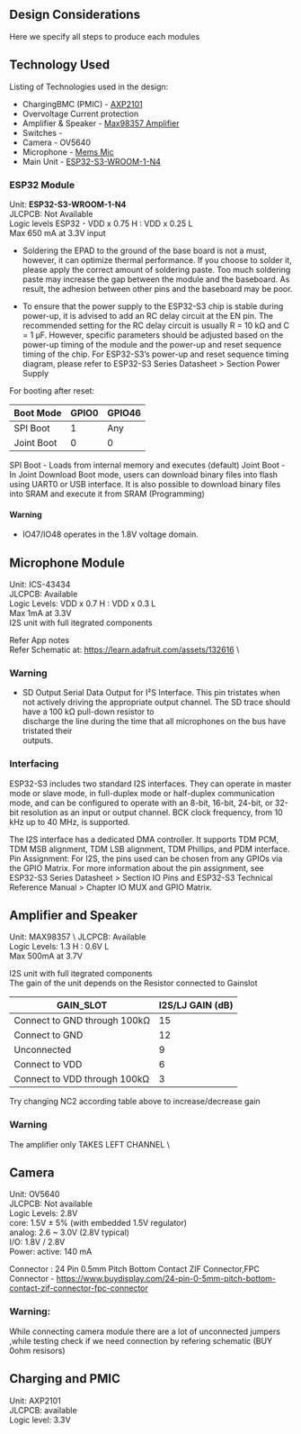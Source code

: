 ## Design Considerations
Here we specify all steps to produce each modules

## Technology Used
Listing of Technologies used in the design:
- ChargingBMC (PMIC) - [AXP2101](https://jlcpcb.com/partdetail/x_powersTech-AXP2101/C3036461) 
- Overvoltage Current protection
- Amplifier & Speaker  - [Max98357 Amplifier](https://learn.adafruit.com/adafruit-max98357-i2s-class-d-mono-amp/overview)
- Switches -
- Camera - OV5640 
- Microphone - [Mems Mic](https://learn.adafruit.com/adafruit-i2s-mems-microphone-breakout/)
- Main Unit - [ESP32-S3-WROOM-1-N4](https://www.digikey.de/de/products/detail/espressif-systems/ESP32-S3-WROOM-1-N4/16163950)

### ESP32 Module 
Unit: **ESP32-S3-WROOM-1-N4** \
JLCPCB: Not Available \
Logic levels ESP32 - VDD x 0.75 H : VDD x 0.25 L \
Max 650 mA at 3.3V input 

- Soldering the EPAD to the ground of the base board is not a must, however, it can optimize thermal
performance. If you choose to solder it, please apply the correct amount of soldering paste. Too much
soldering paste may increase the gap between the module and the baseboard. As result, the adhesion
between other pins and the baseboard may be poor.

- To ensure that the power supply to the ESP32-S3 chip is stable during power-up, it is advised to add an
RC delay circuit at the EN pin. The recommended setting for the RC delay circuit is usually R = 10 kΩ and
C = 1 µF. However, specific parameters should be adjusted based on the power-up timing of the module
and the power-up and reset sequence timing of the chip. For ESP32-S3’s power-up and reset sequence
timing diagram, please refer to ESP32-S3 Series Datasheet > Section Power Supply

For booting after reset:

| Boot Mode | GPIO0  | GPIO46  |
|-----------|----------|----------|
| SPI Boot  | 1	 |   Any       |
| Joint Boot   | 0        |   0       |

SPI Boot - Loads from internal memory and executes (default)
Joint Boot - In Joint Download Boot mode, users can download binary files into flash using UART0 or USB interface. It is
also possible to download binary files into SRAM and execute it from SRAM (Programming)

#### Warning
- IO47/IO48 operates in the 1.8V voltage domain.


## Microphone Module
Unit: ICS-43434 \
JLCPCB: Available \
Logic Levels: VDD x 0.7 H : VDD x 0.3 L \
Max 1mA at 3.3V \
I2S unit with full itegrated components 

Refer App notes \
Refer Schematic at: https://learn.adafruit.com/assets/132616 \

### Warning
- SD Output Serial	Data Output	for	I²S	Interface.	This	pin	tristates	when	not	actively	driving	the	
appropriate	output	channel.	The	SD	trace	should	have	a	100	kΩ	pull-down	resistor	to	
discharge	the	line	during	the	time that	all	microphones	on	the	bus	have	tristated	their	
outputs.	

### Interfacing
ESP32-S3 includes two standard I2S interfaces. They can operate in master mode or slave mode, in full-duplex mode or half-duplex communication mode, and can be configured to operate with an 8-bit, 16-bit, 24-bit, or 32-bit resolution as an input or output channel. BCK clock frequency, from 10 kHz up to 40 MHz, is supported.

The I2S interface has a dedicated DMA controller. It supports TDM PCM, TDM MSB alignment, TDM LSB alignment, TDM Phillips, and PDM interface.
Pin Assignment:
For I2S, the pins used can be chosen from any GPIOs via the GPIO Matrix. For more information about the pin assignment, see ESP32-S3 Series Datasheet > Section IO Pins and ESP32-S3 Technical Reference Manual > Chapter IO MUX and GPIO Matrix.


## Amplifier and Speaker
Unit: MAX98357 \ 
JLCPCB: Available \
Logic Levels: 1.3 H : 0.6V L \
Max 500mA at 3.7V 


I2S unit with full itegrated components \
The gain of the unit depends on the Resistor connected to Gainslot

| GAIN_SLOT |  I2S/LJ GAIN (dB)  |
|-----------|----------|
| Connect to GND through 100kΩ  | 15	 | 
| Connect to GND  | 12        | 
|Unconnected|9|
|Connect to VDD|6|
|Connect to VDD through 100kΩ|3|

Try changing NC2 according table above to increase/decrease gain

### Warning
The amplifier only TAKES LEFT CHANNEL \

## Camera 
Unit: OV5640 \
JLCPCB: Not available \
Logic Levels: 2.8V \
core: 1.5V ± 5% (with embedded 1.5V regulator) \
analog: 2.6 ~ 3.0V (2.8V typical) \
I/O: 1.8V / 2.8V \
Power: active: 140 mA 

Connector : 24 Pin 0.5mm Pitch Bottom Contact ZIF Connector,FPC Connector - https://www.buydisplay.com/24-pin-0-5mm-pitch-bottom-contact-zif-connector-fpc-connector

### Warning: 
While connecting camera module there are a lot of unconnected jumpers ,while testing check if we need connection by refering schematic (BUY 0ohm resisors) 

## Charging and PMIC
Unit: AXP2101 \
JLCPCB: available \
Logic level: 3.3V 